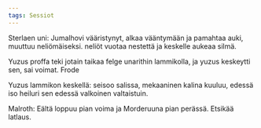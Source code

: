 ```yaml
---
tags: Sessiot
---
```




Sterlaen uni: Jumalhovi vääristynyt, alkaa vääntymään ja pamahtaa auki, muuttuu neliömäiseksi. neliöt vuotaa nestettä ja keskelle aukeaa silmä.

Yuzus proffa teki jotain taikaa felge unarithin lammikolla, ja yuzus keskeytti sen, sai voimat. Frode

Yuzus lammikon keskellä: seisoo salissa, mekaaninen kalina kuuluu, edessä iso heiluri sen edessä valkoinen valtaistuin.

Malroth: Eältä loppuu pian voima ja Morderuuna pian perässä. Etsikää latlaus.